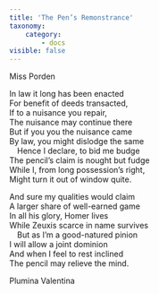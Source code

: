 ```yaml
---
title: 'The Pen’s Remonstrance'
taxonomy:
    category:
        - docs
visible: false
---
```


<div class="author">Miss Porden</div>

In law it long has been enacted  
For benefit of deeds transacted,  
If to a nuisance you repair,  
The nuisance may continue there  
But if you you the nuisance came  
By law, you might dislodge the same  
&emsp;Hence I declare, to bid me budge  
The pencil’s claim is nought but fudge  
While I, from long possession’s right,  
Might turn it out of window quite.  
  
And sure my qualities would claim  
A larger share of well-earned game  
In all his glory, Homer lives  
While Zeuxis scarce in name survives  
&emsp;But as I’m a good-natured pinion  
I will allow a joint dominion  
And when I feel to rest inclined  
The pencil may relieve the mind.  
  
Plumina Valentina  